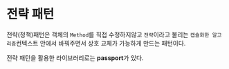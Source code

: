# 전략 패턴

전략(정책)패턴은 객체의 `Method`를 직접 수정하지않고 `전략`이라고 불리는 `캡슐화한 알고리즘`컨텍스트 안에서 바꿔주면서 상호 교체가 가능하게 만드는 패턴이다.

전략 패턴을 활용한 라이브러리로는 **passport**가 있다.
